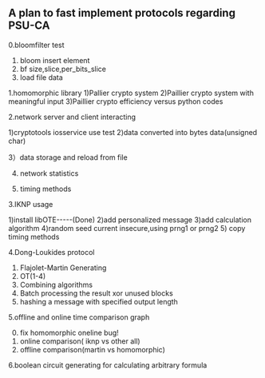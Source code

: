 ## A plan to fast implement protocols regarding PSU-CA

0.bloomfilter test
1) bloom insert element
2) bf size,slice,per_bits_slice
3) load file data

1.homomorphic library
1)Pallier crypto system
2)Paillier crypto system with meaningful input
3)Paillier crypto efficiency versus python codes

2.network server and client interacting

1)cryptotools iosservice use test
2)data converted into bytes data(unsigned char)

3）data storage and reload from file

4) network statistics

5) timing methods


3.IKNP usage

1)install libOTE-----(Done)
2)add personalized message
3)add calculation algorithm
4)random seed current insecure,using prng1 or prng2
5) copy timing methods



4.Dong-Loukides protocol

1) Flajolet-Martin Generating
2) OT(1-4)
3) Combining algorithms
4) Batch processing the result
xor unused blocks
5) hashing a message with specified output length


5.offline and online time comparison graph

0) fix homomorphic oneline bug!
1) online comparison( iknp vs other all)
2) offline comparison(martin vs homomorphic)


6.boolean circuit generating for calculating arbitrary formula


